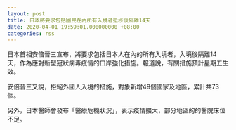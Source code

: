 ```yaml
---
layout: post
title: 日本將要求包括國民在內所有入境者抵埗後隔離14天
date: 2020-04-01 19:59:01.000000000 +08:00
categories: rss
---
```


日本首相安倍晉三宣布，將要求包括日本人在內的所有入境者，入境後隔離14天，作為應對新型冠狀病毒疫情的口岸強化措施。報道說，有關措施預計星期五生效。

安倍晉三又說，拒絕外國人入境的措施，對象新增49個國家及地區，累計共73個。

另外，日本醫師會發布「醫療危機狀況」，表示疫情擴大，部分地區的的醫院床位不足。
